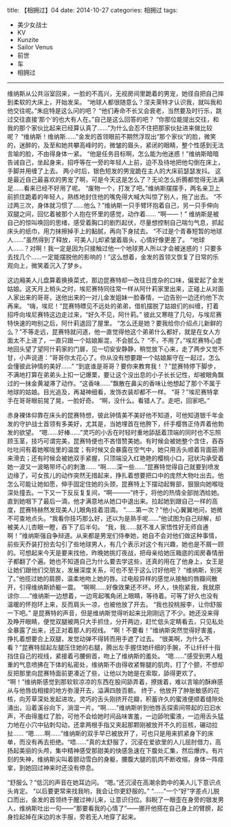 title: 【相拥过】04
date: 2014-10-27
categories: 相拥过
tags:
- 美少女战士
- KV
- Kunzite
- Sailor Venus
- 前世
- 车
- 相拥过
---

维纳斯从公共浴室回来，一脸的不高兴，无视房间里跪着的男宠，她径自把自己摔到柔软的大床上，开始发呆。<!--more-->
“地球人都很随意么？涅夫莱特才认识我，就叫我和他交往呢。”朱庇特是这么问的吧？
“他们寿命不长又会衰老，当然要及时行乐，跳过交往直接‘那个’的也大有人在。”自己是这么回答的吧？
“你那位能提出交往，和我的那个家伙比起来已经算认真了……”为什么会忍不住把那家伙扯进来做比较呢？
“维纳斯！维纳斯……”金发的首领眼前不期然浮现出“那个家伙”的脸，微笑的，迷醉的，及至和她共攀高峰时的，微皱的眉头，紧闭的眼睛，整个性感到无法言喻的脸，不由得身体一紧。
“他是任务目标啊，怎么能为他迷惑！”维纳斯暗暗告诫自己，坐起身来，招呼等在一旁的年轻人上前，迫不及待地把他勾倒在床上，手脚并用缠了上去。
两小时后，银色短发的男宠跪在主人的大床前瑟瑟发抖。
这是最近自己最喜欢的男宠了啊，可是今天这是怎么了？无论怎么折腾都觉得无法满足……看来已经不好用了呢。
“废物一个，打发了吧。”维纳斯摆摆手，两名亲卫上前抓住跪着的年轻人，熟练地封住他的嘴免得大喊大叫惊了别人，拖了出去。
“不过两三次，身体就习惯了……他么？”维纳斯一只手臂环抱着自己，另一只手伸向双腿之间，回忆着被那个人抱在怀里的感觉，动作着……
“啊——！”
维纳斯是被自己的惊叫唤回的思绪，感受着胸口的剧烈起伏，尽量想控制自己喘匀气息，抓起床头的纸巾，用力抹擦掉手上的黏腻，再向下身拭去。
“不过是个青春短暂的地球人……”虽然得到了释放，可美人儿却紧皱着眉头，心情好像更差了。
“地球人……？对啊！我一定是因为只接触过他一个地球男人所以才会被迷惑的！只要多去找几个……一定能摆脱他的影响的！”这么想着，金发的首领又恢复了日常的乐观向上，微笑着沉入了梦乡。

这边厢美人儿盘算着换换菜式，那边昆赛特却一改往日庞杂的口味，偏爱起了金发姑娘。这天月上梢头之时，埃尼赛特同往常一样从阿什莉家里出来，正碰上从对面人家出来的哥哥，送他出来的一对儿金发姐妹一脸春情，一边告别一边还约他下次再来。
“嗨，埃尼！”昆赛特瞟见不远处的弟弟，借机摆脱了姑娘们的纠缠，打着招呼向埃尼赛特这边走过来，“好久不见，阿什莉。”
彼此又寒暄了几句，与埃尼赛特快速的吻别之后，阿什莉退回了屋里。
“怎么还是她？要我给你介绍点儿新鲜的么？”不等走远，昆赛特就问道，他一直觉得他这个弟弟什么都好，就是在女人方面太不上进了，一直只跟一个姑娘厮混，不会腻么？
“不，不用了。”埃尼赛特心虚地回头望了望阿什莉家的门扉，见一切安安静静，稍觉放下心来，走了两步又觉不甘，小声说道：“哥哥你太花心了。你从没有想要跟一个姑娘厮守在一起过，怎么会懂彼此钟情的美好……”
“到底谁是哥哥？要你来教育我！？”昆赛特停下脚步，不满地打算在弟弟头上扣一记爆栗，要让这个没出息的小子长长记性，却被眼角飘过的一抹金黄凝滞了动作。“这香味……”飘散在鼻尖的香味让他想起了那个不属于地球的姑娘。目光追及，再凝神细看，发饰衣装却都不一样。
“哥？”埃尼赛特拿手在哥哥眼前晃了晃，一脸好奇。
“啊，没什么。看错人了。走吧，回家吧。”

赤身裸体仰靠在床头的昆赛特想，彼此钟情美不美好他不知道，可他知道银千年金发的守护战士首领有多美好，尤其是，当她埋首在他胯下，纤手樱唇正侍弄着他勃发的欲望。
“嗯……好棒……”灵巧的小舌在时轻时重地舔舐着顶端的同时也不忘照顾玉茎，技巧可谓完美，昆赛特便也不吝惜赞美她。有时候会被她整个含住，吞吞吐吐间有着她喉咙里的温度；有时候又会暴露在空气中，她只用舌头顺着背面筋滑来滑去；还有时候会被她双手紧握，只顶端没入红艳艳的樱桃小口，冠状沟承受着她一波又一波略带坏心的刺激……
“啊……深一些……”昆赛特觉得自己就要到喷发边缘了，可女孩儿的动作突然无措起来，挣扎着想要把口中的庞然大物吐出去。他怎么可能让她如愿，伸手固定住她的头颈，昆赛特上下摆动起臀部，狠狠向她喉咙深处撞去。一下又一下反反复复间，“啊———”终于，将他的热情全部抛洒给她。
直到她咽下了最后一滴，他才满意地从她口中退出来。拉起她到跟自己一样的高度，昆赛特赫然发现美人儿眼角挂着泪滴。
“……第一次？”他小心翼翼地问，她微不可查地点头。“我看你技巧那么好，还以为是熟手呢……”他试图为自己辩解，却被美人儿杏眼一瞪，吞下了后半句。
“我，我……就不准人家悟性好无师自通啊！”维纳斯强自争辩道。从来都是男宠们侍奉她，她自不会对他们做这种事情，前些天乔装打扮去勾引了些地球男人，有几个表示对这个有兴趣，她也是不屑一顾的。可想起来今天是要来找他，昨晚她挑灯夜战，把母亲给她压箱底的闺房春情册子都翻了个遍。她也不知道自己为什么要去学这些，还真的用在了他身上，女王是让她们跟他们交朋友，发展深度关系，可也不至于这么讨好他吧？
“维纳斯，别哭了。”他揽过她的肩膀，温柔地吻上她的唇。过电般异样的感觉从接触的唇瓣间散开，引得维纳斯娇躯一震。
“啊啊……好像效果还不坏。坏人，快抱紧我，我就原谅你……”维纳斯一边想着，一边弯起嘴角闭上眼睛，等待着。可等了好久也没有温暖的怀抱环上来，反而肩头一凉，也被他放了开去。
“我也投桃报李，让你舒服一下吧。”
是昆赛特的声音，但是维纳斯觉得听起来比刚刚远了不少。她还没来得及睁开眼睛，便觉双腿被两只大手抓住，分开两边，赶忙低头定睛看去，只见私处全暴露了出来，还正对着那人的视线。
“啊！不要看！”维纳斯突然觉得好害羞，挣扎着想要合上双腿，发觉动弹不得转而用手遮了过去。
“很美啊，为什么不看？”昆赛特屈起左腿压住她的右腿，腾出左手握住她纤细的手腕，不让纤纤十指挡住自己的视线，紧接着弓腰俯首，吻上了维纳斯的羞处。
“嗯……”感受到男人粗重的气息喷拂在下体的私密处，维纳斯不由得收紧臀腿的肌肉，打了个颤，不想却反把那里向昆赛特面前更凑近了些，让他以为她是在索取，舔得更欢了。
“啊！”维纳斯感觉到那软软凉凉的东西在股间舔弄着，撩拨着，难以言喻的酥麻感从与他唇齿相接的地方弥漫开去，溢满四肢百骸。
终于，他放开了肿胀敏感的花核，向芳草深处发起进攻。灵巧的舌头刚挤开花瓣，积蓄许久的蜜液便顺着缝隙处涌出，沿着溪谷向下，淌湿一片。“啊……”维纳斯听到他唇舌探索间带起的汩汩水声，不由得羞红了脸，可他不会给她时间品味害羞，一边舔吮蜜液，一边用舌头猛力地在小穴中钻刺勾动，还拿两根手指又夹起那颗刚被放开不久的豆核，碾动拉扯……
“嗯……啊……”维纳斯的双手早已被放开了，可也只是用来抓紧身下的床单，而没有再去拒绝。“唔……”真的太舒服了，沉浸在爱欲里的人儿屈肘借力，高扬起美丽的头颅，集中精神感受那甜美的快感急速在下腹处汇集，然后爆炸。有片刻的失神，维纳斯尖叫着颤动雪白的身躯，腰腹大腿的肌肉不断收缩，身体一阵痉挛，到她回过神来时还没有停息。

“舒服么？”低沉的声音在她耳边问。
“嗯。”还沉浸在高潮余韵中的美人儿下意识点头肯定。
“以后要更常来找我哟，我会让你更舒服的。”
“……”一个“好”字差点儿脱口而出，金发的首领终于醒过神儿来，让意识归位。斜睨了一眼歪在身旁的银发男人，维纳斯吐出一句——“那要看我的心情了”——挪开他搭在自己身上的臂膀，起身捡起掉在床边的水手服，旁若无人地穿了起来。